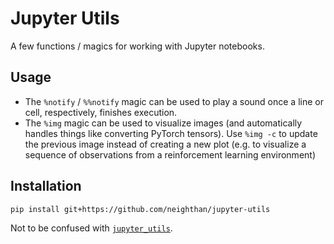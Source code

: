 # Jupyter Utils

A few functions / magics for working with Jupyter notebooks.

## Usage

* The `%notify` / `%%notify` magic can be used to play a sound once a line or cell, respectively, finishes execution.
* The `%img` magic can be used to visualize images (and automatically handles things like converting PyTorch tensors). Use `%img -c` to update the previous image instead of creating a new plot (e.g. to visualize a sequence of observations from a reinforcement learning environment)

## Installation

```bash
pip install git+https://github.com/neighthan/jupyter-utils
```

Not to be confused with [`jupyter_utils`].

[`jupyter_utils`]: https://github.com/gsemet/jupyter_utils
